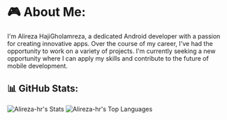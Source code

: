 # 🎮 About Me:
I'm Alireza HajiGholamreza, a dedicated Android developer with a passion for creating innovative apps. Over the course of my career, I've had the opportunity to work on a variety of projects. I'm currently seeking a new opportunity where I can apply my skills and contribute to the future of mobile development.

## 📊 GitHub Stats:
![Alireza-hr's Stats](https://github-readme-stats.vercel.app/api?username=Alireza-hr&theme=tokyonight&show_icons=true&hide_border=true&count_private=true)
![Alireza-hr's Top Languages](https://github-readme-stats.vercel.app/api/top-langs/?username=Alireza-hr&theme=tokyonight&show_icons=true&hide_border=true&layout=compact)
